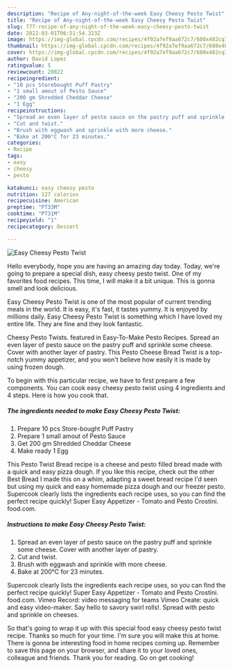 ```yaml
---
description: "Recipe of Any-night-of-the-week Easy Cheesy Pesto Twist"
title: "Recipe of Any-night-of-the-week Easy Cheesy Pesto Twist"
slug: 777-recipe-of-any-night-of-the-week-easy-cheesy-pesto-twist
date: 2022-03-01T06:51:54.323Z
image: https://img-global.cpcdn.com/recipes/4f92a7ef9aa672c7/680x482cq70/easy-cheesy-pesto-twist-recipe-main-photo.jpg
thumbnail: https://img-global.cpcdn.com/recipes/4f92a7ef9aa672c7/680x482cq70/easy-cheesy-pesto-twist-recipe-main-photo.jpg
cover: https://img-global.cpcdn.com/recipes/4f92a7ef9aa672c7/680x482cq70/easy-cheesy-pesto-twist-recipe-main-photo.jpg
author: David Lopez
ratingvalue: 5
reviewcount: 20822
recipeingredient:
- "10 pcs Storebought Puff Pastry"
- "1 small amout of Pesto Sauce"
- "200 gm Shredded Cheddar Cheese"
- "1 Egg"
recipeinstructions:
- "Spread an even layer of pesto sauce on the pastry puff and sprinkle some cheese. Cover with another layer of pastry."
- "Cut and twist."
- "Brush with eggwash and sprinkle with more cheese."
- "Bake at 200°C for 23 minutes."
categories:
- Recipe
tags:
- easy
- cheesy
- pesto

katakunci: easy cheesy pesto 
nutrition: 127 calories
recipecuisine: American
preptime: "PT33M"
cooktime: "PT31M"
recipeyield: "1"
recipecategory: Dessert

---
```



![Easy Cheesy Pesto Twist](https://img-global.cpcdn.com/recipes/4f92a7ef9aa672c7/680x482cq70/easy-cheesy-pesto-twist-recipe-main-photo.jpg)

Hello everybody, hope you are having an amazing day today. Today, we're going to prepare a special dish, easy cheesy pesto twist. One of my favorites food recipes. This time, I will make it a bit unique. This is gonna smell and look delicious.

Easy Cheesy Pesto Twist is one of the most popular of current trending meals in the world. It is easy, it's fast, it tastes yummy. It is enjoyed by millions daily. Easy Cheesy Pesto Twist is something which I have loved my entire life. They are fine and they look fantastic.

Cheesy Pesto Twists. featured in Easy-To-Make Pesto Recipes. Spread an even layer of pesto sauce on the pastry puff and sprinkle some cheese. Cover with another layer of pastry. This Pesto Cheese Bread Twist is a top-notch yummy appetizer, and you won&#39;t believe how easily it is made by using frozen dough.


To begin with this particular recipe, we have to first prepare a few components. You can cook easy cheesy pesto twist using 4 ingredients and 4 steps. Here is how you cook that.

<!--inarticleads1-->

##### The ingredients needed to make Easy Cheesy Pesto Twist:

1. Prepare 10 pcs Store-bought Puff Pastry
1. Prepare 1 small amout of Pesto Sauce
1. Get 200 gm Shredded Cheddar Cheese
1. Make ready 1 Egg


This Pesto Twist Bread recipe is a cheese and pesto filled bread made with a quick and easy pizza dough. If you like this recipe, check out the other Best Bread I made this on a whim, adapting a sweet bread recipe I&#39;d seen but using my quick and easy homemade pizza dough and our freezer pesto. Supercook clearly lists the ingredients each recipe uses, so you can find the perfect recipe quickly! Super Easy Appetizer - Tomato and Pesto Crostini. food.com. 

<!--inarticleads2-->

##### Instructions to make Easy Cheesy Pesto Twist:

1. Spread an even layer of pesto sauce on the pastry puff and sprinkle some cheese. Cover with another layer of pastry.
1. Cut and twist.
1. Brush with eggwash and sprinkle with more cheese.
1. Bake at 200°C for 23 minutes.


Supercook clearly lists the ingredients each recipe uses, so you can find the perfect recipe quickly! Super Easy Appetizer - Tomato and Pesto Crostini. food.com. Vimeo Record: video messaging for teams Vimeo Create: quick and easy video-maker. Say hello to savory swirl rolls!. Spread with pesto and sprinkle on cheeses. 

So that's going to wrap it up with this special food easy cheesy pesto twist recipe. Thanks so much for your time. I'm sure you will make this at home. There is gonna be interesting food in home recipes coming up. Remember to save this page on your browser, and share it to your loved ones, colleague and friends. Thank you for reading. Go on get cooking!
